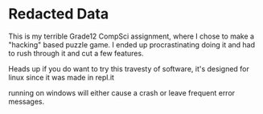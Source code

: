 # Redacted Data

This is my terrible Grade12 CompSci assignment, where I chose to make
a "hacking" based puzzle game.
I ended up procrastinating doing it and had to rush through it and cut a few features.

Heads up if you do want to try this travesty of software, it's designed for linux
since it was made in repl.it

running on windows will either cause a crash or leave frequent error messages.
